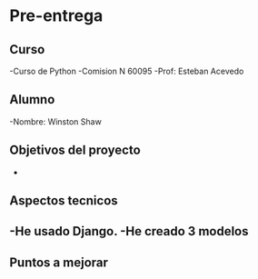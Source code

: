 # Pre-entrega 

## Curso

-Curso de Python
-Comision N 60095
-Prof: Esteban Acevedo

## Alumno

-Nombre: Winston Shaw

## Objetivos del proyecto

-

## Aspectos tecnicos

-He usado Django. 
-He creado 3 modelos
-

## Puntos a mejorar